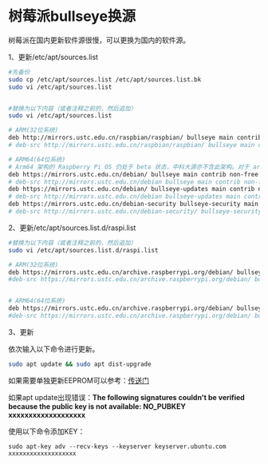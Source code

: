 # 树莓派bullseye换源





树莓派在国内更新软件源很慢，可以更换为国内的软件源。

1、更新/etc/apt/sources.list

```bash
#先备份
sudo cp /etc/apt/sources.list /etc/apt/sources.list.bk
sudo vi /etc/apt/sources.list


#替换为以下内容（或者注释之前的，然后追加）
sudo vi /etc/apt/sources.list

# ARM(32位系统)
deb http://mirrors.ustc.edu.cn/raspbian/raspbian/ bullseye main contrib non-free rpi
# deb-src http://mirrors.ustc.edu.cn/raspbian/raspbian/ bullseye main contrib non-free rpi

# ARM64(64位系统)
# Arm64 架构的 Raspberry Pi OS 仍处于 beta 状态，中科大源亦不含此架构。对于 arm64 的 Raspberry Pi OS，可以直接使用 arm64 Debian 的源（以 Bullseye 示例）：
deb https://mirrors.ustc.edu.cn/debian/ bullseye main contrib non-free
# deb-src http://mirrors.ustc.edu.cn/debian bullseye main contrib non-free
deb https://mirrors.ustc.edu.cn/debian/ bullseye-updates main contrib non-free
# deb-src http://mirrors.ustc.edu.cn/debian bullseye-updates main contrib non-free
deb https://mirrors.ustc.edu.cn/debian-security bullseye-security main contrib non-free
# deb-src http://mirrors.ustc.edu.cn/debian-security/ bullseye-security main non-free contrib
```

2、更新/etc/apt/sources.list.d/raspi.list

```bash
#替换为以下内容（或者注释之前的，然后追加）
sudo vi /etc/apt/sources.list.d/raspi.list

# ARM(32位系统)
deb https://mirrors.ustc.edu.cn/archive.raspberrypi.org/debian/ bullseye main
#deb-src https://mirrors.ustc.edu.cn/archive.raspberrypi.org/debian/ bullseye main


# ARM64(64位系统)
deb https://mirrors.ustc.edu.cn/archive.raspberrypi.org/debian/ bullseye main
#deb-src https://mirrors.ustc.edu.cn/archive.raspberrypi.org/debian/ bullseye main
```

3、更新

依次输入以下命令进行更新。

```bash
sudo apt update && sudo apt dist-upgrade
```



如果需要单独更新EEPROM可以参考：[传送门](https://www.quarkbook.com/?p=680)

如果apt update出现错误：**The following signatures couldn't be verified because the public key is not available: NO_PUBKEY xxxxxxxxxxxxxxxxxxx**

使用以下命令添加KEY：

```
sudo apt-key adv --recv-keys --keyserver keyserver.ubuntu.com xxxxxxxxxxxxxxxxxxx
```